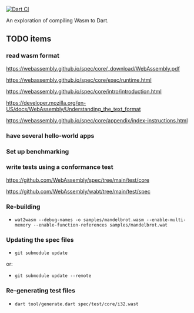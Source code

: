 [![Dart CI](https://github.com/devoncarew/wasmd/actions/workflows/build.yaml/badge.svg)](https://github.com/devoncarew/wasmd/actions/workflows/build.yaml)

An exploration of compiling Wasm to Dart.

## TODO items

### read wasm format

https://webassembly.github.io/spec/core/_download/WebAssembly.pdf

https://webassembly.github.io/spec/core/exec/runtime.html

https://webassembly.github.io/spec/core/intro/introduction.html

https://developer.mozilla.org/en-US/docs/WebAssembly/Understanding_the_text_format

https://webassembly.github.io/spec/core/appendix/index-instructions.html

### have several hello-world apps

### Set up benchmarking

### write tests using a conformance test

https://github.com/WebAssembly/spec/tree/main/test/core

https://github.com/WebAssembly/wabt/tree/main/test/spec

### Re-building

- `wat2wasm --debug-names -o samples/mandelbrot.wasm --enable-multi-memory --enable-function-references samples/mandelbrot.wat`

### Updating the spec files

- `git submodule update`

or:

- `git submodule update --remote`

### Re-generating test files

- `dart tool/generate.dart spec/test/core/i32.wast`
